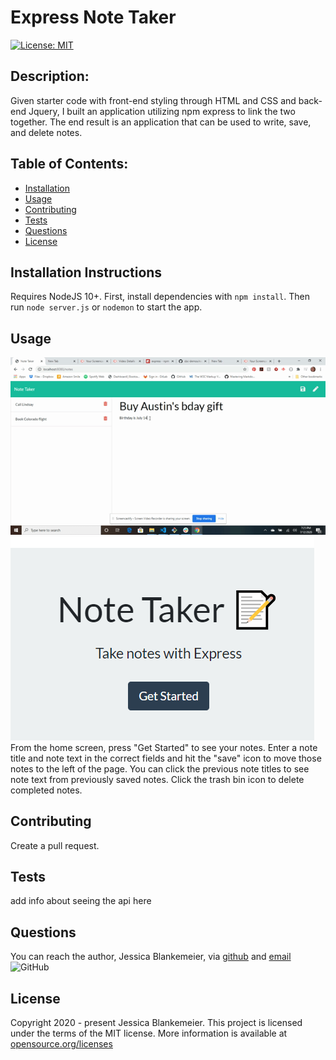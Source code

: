 # Express Note Taker
[![License: MIT](https://img.shields.io/badge/License-MIT-yellow.svg)](https://opensource.org/licenses/MIT)
## Description:  
 Given starter code with front-end styling through HTML and CSS and back-end Jquery, I built an application utilizing npm express to link the two together. The end result is an application that can be used to write, save, and delete notes. 

    
## Table of Contents:
* [Installation](#installation-instructions)
* [Usage](#usage)
* [Contributing](#contributing)
* [Tests](#tests)
* [Questions](#questions)
* [License](#license-info)

## Installation Instructions
Requires NodeJS 10+. First, install dependencies with `npm install`. Then run `node server.js` or `nodemon` to start the app. 

## Usage
![Demonstration](https://github.com/jessicablank/note-taker/blob/master/demo.gif)
![Homepage](https://github.com/jessicablank/note-taker/blob/master/homepage.PNG)
From the home screen, press "Get Started" to see your notes. Enter a note title and note text in the correct fields and hit the "save" icon to move those notes to the left of the page. You can click the previous note titles to see note text from previously saved notes. Click the trash bin icon to delete completed notes. 

## Contributing
Create a pull request. 

## Tests
add info about seeing the api here

## Questions
You can reach the author, Jessica Blankemeier,  via [github](http://github.com/jessicablank) and [email](mailto:jessicablankemeier@gmail.com)
![GitHub](https://img.shields.io/github/followers/jessicablank?label=follow&style=social)

## License
Copyright 2020 - present Jessica Blankemeier.
This project is licensed under the terms of the MIT license. 
More information is available at [opensource.org/licenses](https://opensource.org/licenses/MIT)
